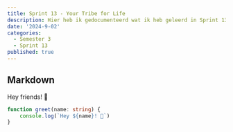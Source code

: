```yaml
---
title: Sprint 13 - Your Tribe for Life
description: Hier heb ik gedocumenteerd wat ik heb geleerd in Sprint 13.
date: '2024-9-02'
categories:
  - Semester 3
  - Sprint 13
published: true
---
```


## Markdown
     
Hey friends! 👋

```ts
function greet(name: string) {
	console.log(`Hey ${name}! 👋`)
}
```

